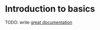 # Introduction to basics

TODO: write [great documentation](http://jacobian.org/writing/great-documentation/what-to-write/)
